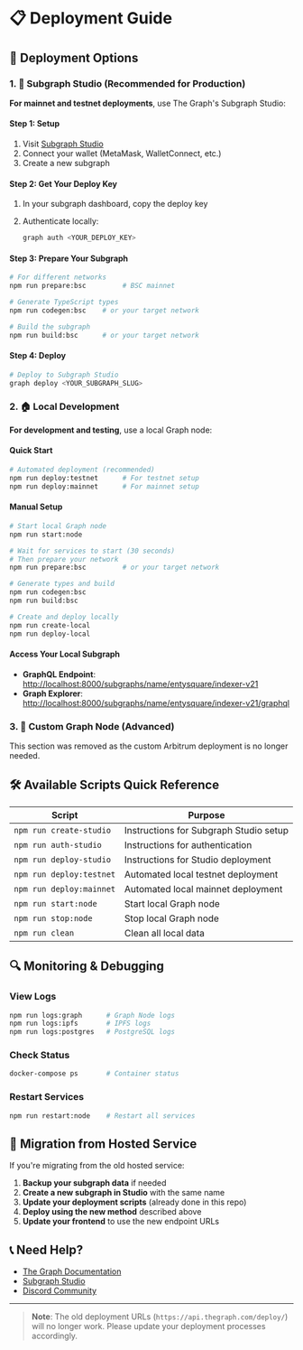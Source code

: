 # 📋 Deployment Guide

## 🌟 Deployment Options

### 1. 🎯 Subgraph Studio (Recommended for Production)

**For mainnet and testnet deployments**, use The Graph's Subgraph Studio:

#### Step 1: Setup

1. Visit [Subgraph Studio](https://thegraph.com/studio/)
2. Connect your wallet (MetaMask, WalletConnect, etc.)
3. Create a new subgraph

#### Step 2: Get Your Deploy Key

1. In your subgraph dashboard, copy the deploy key
2. Authenticate locally:

   ```bash
   graph auth <YOUR_DEPLOY_KEY>
   ```

#### Step 3: Prepare Your Subgraph

```bash
# For different networks
npm run prepare:bsc         # BSC mainnet  

# Generate TypeScript types
npm run codegen:bsc    # or your target network

# Build the subgraph
npm run build:bsc      # or your target network
```

#### Step 4: Deploy

```bash
# Deploy to Subgraph Studio
graph deploy <YOUR_SUBGRAPH_SLUG>
```

### 2. 🏠 Local Development

**For development and testing**, use a local Graph node:

#### Quick Start

```bash
# Automated deployment (recommended)
npm run deploy:testnet      # For testnet setup
npm run deploy:mainnet      # For mainnet setup
```

#### Manual Setup

```bash
# Start local Graph node
npm run start:node

# Wait for services to start (30 seconds)
# Then prepare your network
npm run prepare:bsc         # or your target network

# Generate types and build
npm run codegen:bsc
npm run build:bsc

# Create and deploy locally
npm run create-local
npm run deploy-local
```

#### Access Your Local Subgraph

- **GraphQL Endpoint**: <http://localhost:8000/subgraphs/name/entysquare/indexer-v21>
- **Graph Explorer**: <http://localhost:8000/subgraphs/name/entysquare/indexer-v21/graphql>

### 3. 🔧 Custom Graph Node (Advanced)

This section was removed as the custom Arbitrum deployment is no longer needed.

## 🛠️ Available Scripts Quick Reference

| Script | Purpose |
|--------|---------|
| `npm run create-studio` | Instructions for Subgraph Studio setup |
| `npm run auth-studio` | Instructions for authentication |
| `npm run deploy-studio` | Instructions for Studio deployment |
| `npm run deploy:testnet` | Automated local testnet deployment |
| `npm run deploy:mainnet` | Automated local mainnet deployment |
| `npm run start:node` | Start local Graph node |
| `npm run stop:node` | Stop local Graph node |
| `npm run clean` | Clean all local data |

## 🔍 Monitoring & Debugging

### View Logs

```bash
npm run logs:graph      # Graph Node logs
npm run logs:ipfs       # IPFS logs  
npm run logs:postgres   # PostgreSQL logs
```

### Check Status

```bash
docker-compose ps       # Container status
```

### Restart Services

```bash
npm run restart:node    # Restart all services
```

## 🚀 Migration from Hosted Service

If you're migrating from the old hosted service:

1. **Backup your subgraph data** if needed
2. **Create a new subgraph in Studio** with the same name
3. **Update your deployment scripts** (already done in this repo)
4. **Deploy using the new method** described above
5. **Update your frontend** to use the new endpoint URLs

## 📞 Need Help?

- [The Graph Documentation](https://thegraph.com/docs/)
- [Subgraph Studio](https://thegraph.com/studio/)
- [Discord Community](https://discord.gg/graphprotocol)

---

> **Note**: The old deployment URLs (`https://api.thegraph.com/deploy/`) will no longer work. Please update your deployment processes accordingly.
